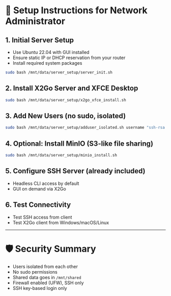 # 🧰 Setup Instructions for Network Administrator

## 1. Initial Server Setup
- Use Ubuntu 22.04 with GUI installed
- Ensure static IP or DHCP reservation from your router
- Install required system packages

```bash
sudo bash /mnt/data/server_setup/server_init.sh
```

## 2. Install X2Go Server and XFCE Desktop
```bash
sudo bash /mnt/data/server_setup/x2go_xfce_install.sh
```

## 3. Add New Users (no sudo, isolated)
```bash
sudo bash /mnt/data/server_setup/adduser_isolated.sh username "ssh-rsa AAAAB3..."
```

## 4. Optional: Install MinIO (S3-like file sharing)
```bash
sudo bash /mnt/data/server_setup/minio_install.sh
```

## 5. Configure SSH Server (already included)
- Headless CLI access by default
- GUI on demand via X2Go

## 6. Test Connectivity
- Test SSH access from client
- Test X2Go client from Windows/macOS/Linux

---

# 🛡 Security Summary
- Users isolated from each other
- No sudo permissions
- Shared data goes in `/mnt/shared`
- Firewall enabled (UFW), SSH only
- SSH key-based login only